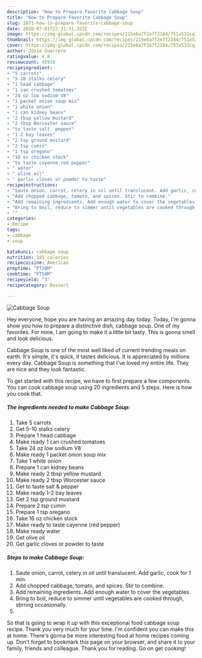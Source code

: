 ```yaml
---
description: "How to Prepare Favorite Cabbage Soup"
title: "How to Prepare Favorite Cabbage Soup"
slug: 1071-how-to-prepare-favorite-cabbage-soup
date: 2020-07-01T22:31:51.322Z
image: https://img-global.cpcdn.com/recipes/215e6a7f2e7f2184/751x532cq70/cabbage-soup-recipe-main-photo.jpg
thumbnail: https://img-global.cpcdn.com/recipes/215e6a7f2e7f2184/751x532cq70/cabbage-soup-recipe-main-photo.jpg
cover: https://img-global.cpcdn.com/recipes/215e6a7f2e7f2184/751x532cq70/cabbage-soup-recipe-main-photo.jpg
author: Josie Guerrero
ratingvalue: 4.8
reviewcount: 45910
recipeingredient:
- "5 carrots"
- "5-10 stalks celery"
- "1 head cabbage"
- "1 can crushed tomatoes"
- "24 oz low sodium V8"
- "1 packet onion soup mix"
- "1 white onion"
- "1 can kidney beans"
- "2 tbsp yellow mustard"
- "2 tbsp Worcester sauce"
- "to taste salt  pepper"
- "1-2 bay leaves"
- "2 tsp ground mustard"
- "2 tsp cumin"
- "1 tsp oregano"
- "16 oz chicken stock"
- "to taste cayenne red pepper"
- " water"
- " olive oil"
- " garlic cloves or powder to taste"
recipeinstructions:
- "Saute onion, carrot, celery in oil until translucent. Add garlic, cook for 1 min."
- "Add chopped cabbage, tomato, and spices. Stir to combine."
- "Add remaining ingredients. Add enough water to cover the vegetables."
- "Bring to boil, reduce to simmer until vegetables are cooked through, stirring occasionally."
- ""
categories:
- Recipe
tags:
- cabbage
- soup

katakunci: cabbage soup 
nutrition: 185 calories
recipecuisine: American
preptime: "PT28M"
cooktime: "PT54M"
recipeyield: "3"
recipecategory: Dessert

---
```



![Cabbage Soup](https://img-global.cpcdn.com/recipes/215e6a7f2e7f2184/751x532cq70/cabbage-soup-recipe-main-photo.jpg)

Hey everyone, hope you are having an amazing day today. Today, I'm gonna show you how to prepare a distinctive dish, cabbage soup. One of my favorites. For mine, I am going to make it a little bit tasty. This is gonna smell and look delicious.

Cabbage Soup is one of the most well liked of current trending meals on earth. It's simple, it's quick, it tastes delicious. It is appreciated by millions every day. Cabbage Soup is something that I've loved my entire life. They are nice and they look fantastic.




To get started with this recipe, we have to first prepare a few components. You can cook cabbage soup using 20 ingredients and 5 steps. Here is how you cook that.

<!--inarticleads1-->

##### The ingredients needed to make Cabbage Soup:

1. Take 5 carrots
1. Get 5-10 stalks celery
1. Prepare 1 head cabbage
1. Make ready 1 can crushed tomatoes
1. Take 24 oz low sodium V8
1. Make ready 1 packet onion soup mix
1. Take 1 white onion
1. Prepare 1 can kidney beans
1. Make ready 2 tbsp yellow mustard
1. Make ready 2 tbsp Worcester sauce
1. Get to taste salt &amp; pepper
1. Make ready 1-2 bay leaves
1. Get 2 tsp ground mustard
1. Prepare 2 tsp cumin
1. Prepare 1 tsp oregano
1. Take 16 oz chicken stock
1. Make ready to taste cayenne (red pepper)
1. Make ready  water
1. Get  olive oil
1. Get  garlic cloves or powder to taste




<!--inarticleads2-->

##### Steps to make Cabbage Soup:

1. Saute onion, carrot, celery in oil until translucent. Add garlic, cook for 1 min.
1. Add chopped cabbage, tomato, and spices. Stir to combine.
1. Add remaining ingredients. Add enough water to cover the vegetables.
1. Bring to boil, reduce to simmer until vegetables are cooked through, stirring occasionally.
1. 




So that is going to wrap it up with this exceptional food cabbage soup recipe. Thank you very much for your time. I'm confident you can make this at home. There's gonna be more interesting food at home recipes coming up. Don't forget to bookmark this page on your browser, and share it to your family, friends and colleague. Thank you for reading. Go on get cooking!
